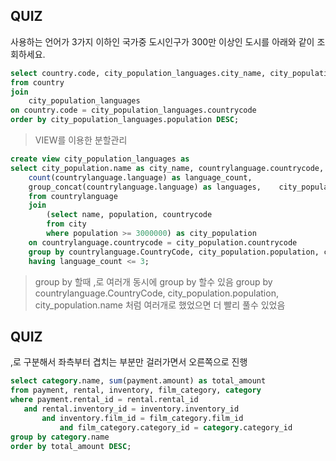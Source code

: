 ## QUIZ
사용하는 언어가 3가지 이하인 국가중 도시인구가 300만 이상인 도시를 아래와 같이 조회하세요.

```SQL
select country.code, city_population_languages.city_name, city_population_languages.population, country.name, city_population_languages.language_count, city_population_languages.languages
from country
join
	city_population_languages
on country.code = city_population_languages.countrycode
order by city_population_languages.population DESC;
```

> VIEW를 이용한 분할관리
```SQL
create view city_population_languages as
select city_population.name as city_name, countrylanguage.countrycode,
	count(countrylanguage.language) as language_count, 
	group_concat(countrylanguage.language) as languages, 	city_population.population
	from countrylanguage
	join
		(select name, population, countrycode
		from city
		where population >= 3000000) as city_population
	on countrylanguage.countrycode = city_population.countrycode
	group by countrylanguage.CountryCode, city_population.population, city_population.name 
	having language_count <= 3;
```

> group by 할때 ,로 여러개 동시에 group by 할수 있음 
> group by countrylanguage.CountryCode, city_population.population, city_population.name 처럼 여러개로 했었으면 더 빨리 풀수 있었음



## QUIZ
 ,로 구분해서 좌측부터 겹치는 부분만 걸러가면서 오른쪽으로 진행
 ```SQL
select category.name, sum(payment.amount) as total_amount
from payment, rental, inventory, film_category, category
where payment.rental_id = rental.rental_id
	and rental.inventory_id = inventory.inventory_id
		and inventory.film_id = film_category.film_id
			and film_category.category_id = category.category_id
group by category.name
order by total_amount DESC;
```